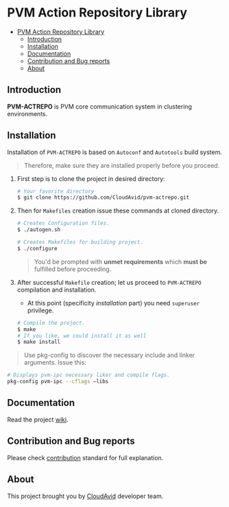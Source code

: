 # PVM Action Repository Library

- [PVM Action Repository Library](#pvm-action-repository-library)
  - [Introduction](#introduction)
  - [Installation](#installation)
  - [Documentation](#documentation)
  - [Contribution and Bug reports](#contribution-and-bug-reports)
  - [About](#about)

## Introduction

**PVM-ACTREPO** is PVM core communication system in clustering environments.

## Installation

Installation of `PVM-ACTREPO` is based on `Autoconf` and `Autotools` build system.
> Therefore, make sure they are installed properly before you proceed.

1. First step is to clone the project in desired directory:

    ```bash
    # Your favorite directory
    $ git clone https://github.com/CloudAvid/pvm-actrepo.git
    ```

2. Then for `Makefiles` creation issue these commands at cloned directory.

    ```bash
    # Creates Configuration files.
    $ ./autogen.sh

    # Creates Makefiles for building project.
    $ ./configure
    ```

    > You'd be prompted with **unmet requirements** which **must be** fulfilled before proceeding.

3. After successful `Makefile` creation; let us proceed to `PVM-ACTREPO` compilation and installation.
      - At this point (specificity *installation* part) you need `superuser` privilege.

    ```bash
    # Compile the project.
    $ make
    # If you like, we could install it as well
    $ make install
    ```

> Use pkg-config to discover the necessary include and linker arguments. Issue this:

```bash
# Displays pvm-ipc necessary liker and compile flags.
pkg-config pvm-ipc --cflags –libs
```

## Documentation

Read the project [wiki](https://github.com/CloudAvid/pvm-actrepo/wiki).

## Contribution and Bug reports

Please check [contribution](CONTRIBUTING.md) standard for full explanation.

## About

This project brought you by [CloudAvid](https://www.cloudavid.com) developer team.
